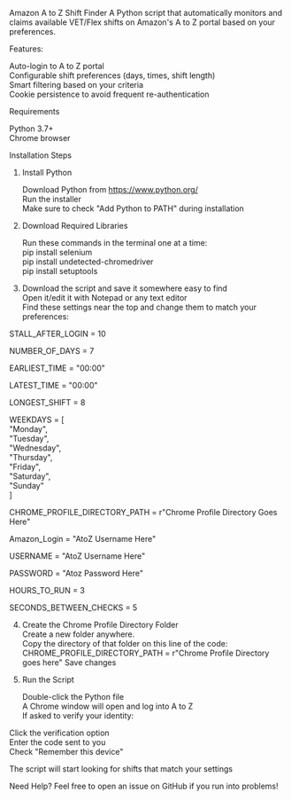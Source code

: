 Amazon A to Z Shift Finder
A Python script that automatically monitors and claims available VET/Flex shifts on Amazon's A to Z portal based on your preferences.  

Features:  

 Auto-login to A to Z portal   
 Configurable shift preferences (days, times, shift length)   
 Smart filtering based on your criteria   
 Cookie persistence to avoid frequent re-authentication   

Requirements

Python 3.7+   
Chrome browser

Installation Steps  
 1. Install Python  

    Download Python from https://www.python.org/  
    Run the installer  
    Make sure to check "Add Python to PATH" during installation  

2. Download Required Libraries

   Run these commands in the terminal one at a time:  
   pip install selenium  
   pip install undetected-chromedriver  
   pip install setuptools  

3. Download the script and save it somewhere easy to find  
   Open it/edit it with Notepad or any text editor  
   Find these settings near the top and change them to match your preferences:  

STALL_AFTER_LOGIN = 10

NUMBER_OF_DAYS = 7   

EARLIEST_TIME = "00:00"   

LATEST_TIME = "00:00"   

LONGEST_SHIFT = 8   

WEEKDAYS = [   
"Monday",   
"Tuesday",   
"Wednesday",   
"Thursday",   
"Friday",   
"Saturday",   
"Sunday"   
]   


CHROME_PROFILE_DIRECTORY_PATH = r"Chrome Profile Directory Goes Here"   

Amazon_Login = "AtoZ Username Here"   

USERNAME = "AtoZ Username Here"   

PASSWORD = "Atoz Password Here"   

HOURS_TO_RUN = 3   

SECONDS_BETWEEN_CHECKS = 5   

4. Create the Chrome Profile Directory Folder  
   Create a new folder anywhere.  
   Copy the directory of that folder on this line of the code: CHROME_PROFILE_DIRECTORY_PATH = r"Chrome Profile Directory goes here"
   Save changes

6. Run the Script  

   Double-click the Python file  
   A Chrome window will open and log into A to Z  
   If asked to verify your identity:  

Click the verification option  
Enter the code sent to you  
Check "Remember this device"  


The script will start looking for shifts that match your settings  


Need Help?
Feel free to open an issue on GitHub if you run into problems!  
